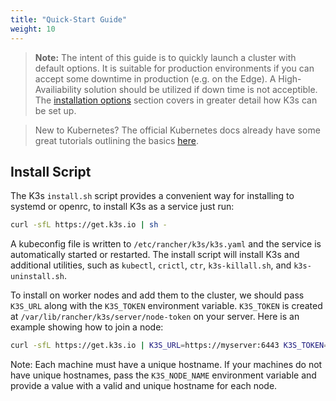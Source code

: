 ```yaml
---
title: "Quick-Start Guide"
weight: 10
---
```


>**Note:** The intent of this guide is to quickly launch a cluster with default options. It is suitable for production environments if you can accept some downtime in production (e.g. on the Edge). A High-Availiability solution should be utilized if down time is not acceptible.
The [installation options](../installation) section covers in greater detail how K3s can be set up.

> New to Kubernetes? The official Kubernetes docs already have some great tutorials outlining the basics [here](https://kubernetes.io/docs/tutorials/kubernetes-basics/).

Install Script
--------------
The K3s `install.sh` script provides a convenient way for installing to systemd or openrc,
to install K3s as a service just run:
```bash
curl -sfL https://get.k3s.io | sh -
```

A kubeconfig file is written to `/etc/rancher/k3s/k3s.yaml` and the service is automatically started or restarted.
The install script will install K3s and additional utilities, such as `kubectl`, `crictl`, `ctr`, `k3s-killall.sh`, and `k3s-uninstall.sh`.

To install on worker nodes and add them to the cluster, we should pass `K3S_URL` along with the `K3S_TOKEN` environment variable. `K3S_TOKEN` is created at `/var/lib/rancher/k3s/server/node-token` on your server. Here is an example showing how to join a node:

```bash
curl -sfL https://get.k3s.io | K3S_URL=https://myserver:6443 K3S_TOKEN=mynodetoken sh -
```

Note: Each machine must have a unique hostname. If your machines do not have unique hostnames, pass the `K3S_NODE_NAME` environment variable and provide a value with a valid and unique hostname for each node.
